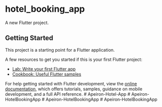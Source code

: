 # hotel_booking_app

A new Flutter project.

## Getting Started

This project is a starting point for a Flutter application.

A few resources to get you started if this is your first Flutter project:

- [Lab: Write your first Flutter app](https://docs.flutter.dev/get-started/codelab)
- [Cookbook: Useful Flutter samples](https://docs.flutter.dev/cookbook)

For help getting started with Flutter development, view the
[online documentation](https://docs.flutter.dev/), which offers tutorials,
samples, guidance on mobile development, and a full API reference.
#   A p e i r o n - H o t e l - A p p  
 #   A p e i r o n - H o t e l B o o k i n g A p p  
 #   A p e i r o n - H o t e l B o o k i n g A p p  
 #   A p e i r o n - H o t e l B o o k i n g A p p  
 